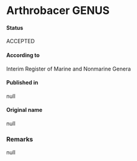 Arthrobacer GENUS
=======

#### Status
ACCEPTED

#### According to
Interim Register of Marine and Nonmarine Genera

#### Published in
null

#### Original name
null

### Remarks
null